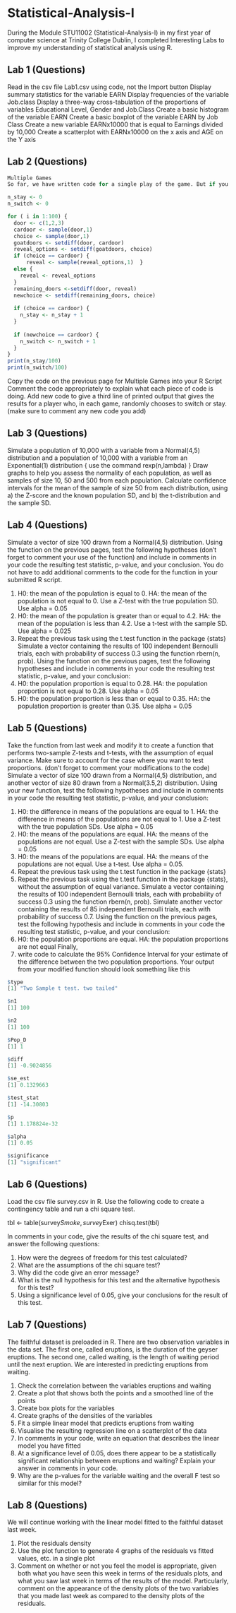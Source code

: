 # Statistical-Analysis-I
During the Module STU11002 (Statistical-Analysis-I) in my first year of computer science at Trinity College Dublin, I completed Interesting Labs to improve my understanding of statistical analysis using R.

## Lab 1 (Questions)
Read in the csv file Lab1.csv using code, not the Import button
Display summary statistics for the variable EARN
Display frequencies of the variable Job.class
Display a three-way cross-tabulation of the proportions of variables Educational Level, Gender and Job.Class
Create a basic histogram of the variable EARN
Create a basic boxplot of the variable EARN by Job Class
Create a new variable EARNx10000 that is equal to Earnings divided by 10,000
Create a scatterplot with EARNx10000 on the x axis and AGE on the Y axis

## Lab 2 (Questions)
```R
Multiple Games
So far, we have written code for a single play of the game. But if you want to see how the game turns out over multiple plays, you need to do a little more work. The code below runs 100 games and prints the results

n_stay <- 0    
n_switch <- 0

for ( i in 1:100) {
  door <- c(1,2,3) 
  cardoor <- sample(door,1) 
  choice <- sample(door,1) 
  goatdoors <- setdiff(door, cardoor) 
  reveal_options <- setdiff(goatdoors, choice) 
  if (choice == cardoor) { 
      reveal <- sample(reveal_options,1)  }  
  else {
    reveal <- reveal_options 
  }
  remaining_doors <-setdiff(door, reveal)
  newchoice <- setdiff(remaining_doors, choice)   
  
  if (choice == cardoor) {
    n_stay <- n_stay + 1
  }
  
  if (newchoice == cardoor) {
    n_switch <- n_switch + 1
  }
}
print(n_stay/100)
print(n_switch/100)

```
Copy the code on the previous page for Multiple Games into your R Script
Comment the code appropriately to explain what each piece of code is doing.
Add new code to give a third line of printed output that gives the results for a player who, in each game, randomly chooses to switch or stay. (make sure to comment any new code you add)

## Lab 3 (Questions)

Simulate a population of 10,000 with a variable from a Normal(4,5) distribution and a population of 10,000 with a variable from an Exponential(1) distribution { use the command rexp(n,lambda) }
Draw graphs to help you assess the normality of each population, as well as samples of size 10, 50 and 500 from each population. 
Calculate confidence intervals for the mean of the sample of size 50 from each distribution, using a) the Z-score and the known population SD, and b) the t-distribution and the sample SD.

## Lab 4 (Questions)

Simulate a vector of size 100 drawn from a Normal(4,5) distribution. Using the function on the previous pages, test the following hypotheses (don’t forget to comment your use of the function) and include in comments in your code the resulting test statistic, p-value, and your conclusion. You do not have to add additional comments to the code for the function in your submitted R script.
1)	H0: the mean of the population is equal to 0. HA: the mean of the population is not equal to 0. Use a Z-test with the true population SD. Use alpha = 0.05
2)	H0: the mean of the population is greater than or equal to 4.2. HA: the mean of the population is less than 4.2. Use a t-test with the sample SD. Use alpha = 0.025
3)	Repeat the previous task using the t.test function in the package {stats}
Simulate a vector containing the results of 100 independent Bernoulli trials, each with probability of success 0.3 using the function rbern(n, prob). Using the function on the previous pages,  test the following hypotheses and include in comments in your code the resulting test statistic, p-value, and your conclusion:
4)	H0: the population proportion is equal to 0.28. HA: the population proportion is not equal to 0.28. Use alpha = 0.05
5)	H0: the population proportion is less than or equal to 0.35. HA: the population proportion is greater than 0.35. Use alpha = 0.05

## Lab 5 (Questions)
Take the function from last week and modify it to create a function that performs two-sample Z-tests and t-tests, with the assumption of equal variance. Make sure to account for the case where you want to test proportions. (don’t forget to comment your modifications to the code)
Simulate a vector of size 100 drawn from a Normal(4,5) distribution, and another vector of size 80 drawn from a Normal(3.5,2) distribution. Using your new function, test the following hypotheses and include in comments in your code the resulting test statistic, p-value, and your conclusion:
1)	H0: the difference in means of the populations are equal to 1. HA: the difference in means of the populations are not equal to 1. Use a Z-test with the true population SDs. Use alpha = 0.05
2)	H0: the means of the populations are equal. HA: the means of the populations are not equal. Use a Z-test with the sample SDs. Use alpha = 0.05
3)	H0: the means of the populations are equal. HA: the means of the populations are not equal. Use a t-test. Use alpha = 0.05.
4)	Repeat the previous task using the t.test function in the package {stats}
5)	Repeat the previous task using the t.test function in the package {stats}, without the assumption of equal variance.
Simulate a vector containing the results of 100 independent Bernoulli trials, each with probability of success 0.3 using the function rbern(n, prob). Simulate another vector containing the results of 85 independent Bernoulli trials, each with probability of success 0.7. Using the function on the previous pages, test the following hypothesis and include in comments in your code the resulting test statistic, p-value, and your conclusion:
6)	H0: the population proportions are equal. HA: the population proportions are not equal 
Finally, 
7)	write code to calculate the 95% Confidence Interval for your estimate of the difference between the two population proportions.
Your output from your modified function should look something like this
```R
$type
[1] "Two Sample t test. two tailed"

$n1
[1] 100

$n2
[1] 100

$Pop_D
[1] 1

$diff
[1] -0.9024856

$se_est
[1] 0.1329663

$test_stat
[1] -14.30803

$p
[1] 1.178824e-32

$alpha
[1] 0.05

$significance
[1] "significant"

```

## Lab 6 (Questions)
Load the csv file survey.csv in R.
Use the following code to create a contingency table and run a chi square test.

tbl <- table(survey$Smoke, survey$Exer)
chisq.test(tbl)

In comments in your code, give the results of the chi square test, and answer the following questions:
1)	How were the degrees of freedom for this test calculated?
2)	What are the assumptions of the chi square test?
3)	Why did the code give an error message?
4)	What is the null hypothesis for this test and the alternative hypothesis for this test?
5)	Using a significance level of 0.05, give your conclusions for the result of this test.

## Lab 7 (Questions)

The faithful dataset is preloaded in R. There are two observation variables in the data set. The first one, called eruptions, is the duration of the geyser eruptions. The second one, called waiting, is the length of waiting period until the next eruption. We are interested in predicting eruptions from waiting. 
1)	Check the correlation between the variables eruptions and waiting
2)	Create a plot that shows both the points and a smoothed line of the points 
3)	Create box plots for the variables
4)	Create graphs of the densities of the variables
5)	Fit a simple linear model that predicts eruptions from waiting
6)	Visualise the resulting regression line on a scatterplot of the data
7)	In comments in your code, write an equation that describes the linear model you have fitted
8)	At a significance level of 0.05, does there appear to be a statistically significant relationship between eruptions and waiting? Explain your answer in comments in your code. 
9)	Why are the p-values for the variable waiting and the overall F test so similar for this model?

## Lab 8 (Questions)

We will continue working with the linear model fitted to the faithful dataset last week.

1)	Plot the residuals density
2)	Use the plot function to generate 4 graphs of the residuals vs fitted values, etc. in a single plot
3)	Comment on whether or not you feel the model is appropriate, given both what you have seen this week in terms of the residuals plots, and what you saw last week in terms of the results of the model. Particularly, comment on the appearance of the density plots of the two variables that you made last week as compared to the density plots of the residuals.



